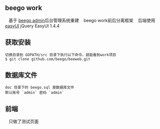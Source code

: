## beego work
    基于 [beego admin](https://github.com/beego/admin)后台管理系统重建
    beego work前后分离框架
    后端使用 [easyUI](http://www.jeasyui.net/demo/380.html) jQuery EasyUI 1.4.4
  
## 获取安装
    切换目录到 GOPATH/src 目录下执行以下命令，就能看到work项目
    $ git clone github.com/beego/beeweb.git

## 数据库文件
    doc 目录下的 beego.sql 是数据库文件
    默认账号 `admin` 密码 `admin`

## 前端
    只做了测试页面
